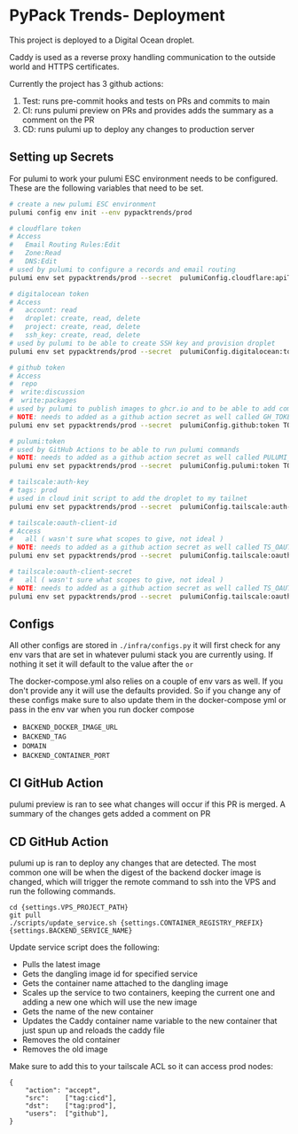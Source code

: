 # PyPack Trends- Deployment

This project is deployed to a Digital Ocean droplet.

Caddy is used as a reverse proxy handling communication to the outside world and HTTPS certificates.

Currently the project has 3 github actions:
1. Test: runs pre-commit hooks and tests on PRs and commits to main
2. CI: runs pulumi preview on PRs and provides adds the summary as a comment on the PR
3. CD: runs pulumi up to deploy any changes to production server

## Setting up Secrets

For pulumi to work your pulumi ESC environment needs to be configured. These are the following variables that need to be set.

```bash
# create a new pulumi ESC environment
pulumi config env init --env pypacktrends/prod

# cloudflare token
# Access
#   Email Routing Rules:Edit
#   Zone:Read
#   DNS:Edit
# used by pulumi to configure a records and email routing
pulumi env set pypacktrends/prod --secret  pulumiConfig.cloudflare:apiToken TOKEN

# digitalocean token
# Access
#   account: read
#   droplet: create, read, delete
#   project: create, read, delete
#   ssh_key: create, read, delete
# used by pulumi to be able to create SSH key and provision droplet
pulumi env set pypacktrends/prod --secret  pulumiConfig.digitalocean:token TOKEN

# github token
# Access
#  repo
#  write:discussion
#  write:packages
# used by pulumi to publish images to ghcr.io and to be able to add comments on PRs
# NOTE: needs to added as a github action secret as well called GH_TOKEN
pulumi env set pypacktrends/prod --secret  pulumiConfig.github:token TOKEN

# pulumi:token
# used by GitHub Actions to be able to run pulumi commands
# NOTE: needs to added as a github action secret as well called PULUMI_TOKEN
pulumi env set pypacktrends/prod --secret  pulumiConfig.pulumi:token TOKEN

# tailscale:auth-key
# tags: prod
# used in cloud init script to add the droplet to my tailnet
pulumi env set pypacktrends/prod --secret  pulumiConfig.tailscale:auth-key TOKEN

# tailscale:oauth-client-id
# Access
#   all ( wasn't sure what scopes to give, not ideal )
# NOTE: needs to added as a github action secret as well called TS_OAUTH_CLIENT_ID
pulumi env set pypacktrends/prod --secret  pulumiConfig.tailscale:oauth-client-id TOKEN

# tailscale:oauth-client-secret
#   all ( wasn't sure what scopes to give, not ideal )
# NOTE: needs to added as a github action secret as well called TS_OAUTH_CLIENT_SECRET
pulumi env set pypacktrends/prod --secret  pulumiConfig.tailscale:oauth-client-secret TOKEN
```

## Configs
All other configs are stored in `./infra/configs.py` it will first check for any env vars that are set in whatever pulumi stack you are currently using. If nothing it set it will default to the value after the `or`

The docker-compose.yml also relies on a couple of env vars as well. If you don't provide any it will use the defaults provided. So if you change any of these configs make sure to also update them in the docker-compose yml or pass in the env var when you run docker compose
- `BACKEND_DOCKER_IMAGE_URL`
- `BACKEND_TAG`
- `DOMAIN`
- `BACKEND_CONTAINER_PORT`

## CI GitHub Action
pulumi preview is ran to see what changes will occur if this PR is merged. A summary of the changes gets added a comment on PR

## CD GitHub Action
pulumi up is ran to deploy any changes that are detected. The most common one will be when the digest of the backend docker image is changed, which will trigger the remote command to ssh into the VPS and run the following commands.

```
cd {settings.VPS_PROJECT_PATH}
git pull
./scripts/update_service.sh {settings.CONTAINER_REGISTRY_PREFIX} {settings.BACKEND_SERVICE_NAME}
```

Update service script does the following:
- Pulls the latest image
- Gets the dangling image id for specified service
- Gets the container name attached to the dangling image
- Scales up the service to two containers, keeping the current one and adding a new one which will use the new image
- Gets the name of the new container
- Updates the Caddy container name variable to the new container that just spun up and reloads the caddy file
- Removes the old container
- Removes the old image

Make sure to add this to your tailscale ACL so it can access prod nodes:
```
{
    "action": "accept",
    "src":    ["tag:cicd"],
    "dst":    ["tag:prod"],
    "users":  ["github"],
}
```
